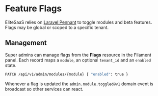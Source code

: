 # Feature Flags

EliteSaaS relies on [Laravel Pennant](https://laravel.com/docs/pennant) to
toggle modules and beta features. Flags may be global or scoped to a specific
tenant.

## Management

Super admins can manage flags from the **Flags** resource in the Filament
panel. Each record maps a `module`, an optional `tenant_id` and an `enabled`
state.

```bash
PATCH /api/v1/admin/modules/{module} { "enabled": true }
```

Whenever a flag is updated the `admin.module.toggled@v1` domain event is
broadcast so other services can react.

